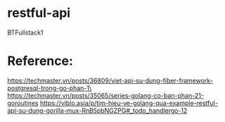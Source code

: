 # restful-api
 BTFullstack1


# Reference:
https://techmaster.vn/posts/36809/viet-api-su-dung-fiber-framework-postgresql-trong-go-phan-1\  
https://techmaster.vn/posts/35065/series-golang-co-ban-phan-21-goroutines
https://viblo.asia/p/tim-hieu-ve-golang-qua-example-restful-api-su-dung-gorilla-mux-RnB5pbNGZPG#_todo_handlergo-12
